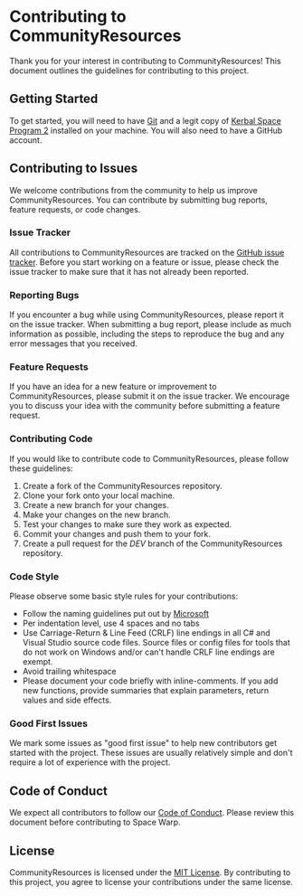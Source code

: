 # Contributing to CommunityResources

Thank you for your interest in contributing to CommunityResources! This document outlines the guidelines for contributing to this project.

## Getting Started

To get started, you will need to have [Git](https://git-scm.com/) and a legit copy of [Kerbal Space Program 2](https://www.kerbalspaceprogram.com/games-kerbal-space-program-2) installed on your machine. You will also need to have a GitHub account.

## Contributing to Issues

We welcome contributions from the community to help us improve CommunityResources. You can contribute by submitting bug reports, feature requests, or code changes.

### Issue Tracker

All contributions to CommunityResources are tracked on the [GitHub issue tracker](https://github.com/KSP2Community/CommunityResources/issues). Before you start working on a feature or issue, please check the issue tracker to make sure that it has not already been reported.

### Reporting Bugs

If you encounter a bug while using CommunityResources, please report it on the issue tracker. When submitting a bug report, please include as much information as possible, including the steps to reproduce the bug and any error messages that you received.

### Feature Requests

If you have an idea for a new feature or improvement to CommunityResources, please submit it on the issue tracker. We encourage you to discuss your idea with the community before submitting a feature request.

### Contributing Code

If you would like to contribute code to CommunityResources, please follow these guidelines:

1. Create a fork of the CommunityResources repository.
2. Clone your fork onto your local machine.
3. Create a new branch for your changes.
4. Make your changes on the new branch.
5. Test your changes to make sure they work as expected.
6. Commit your changes and push them to your fork.
7. Create a pull request for the *DEV* branch of the CommunityResources repository.

### Code Style

Please observe some basic style rules for your contributions:
- Follow the naming guidelines put out by [Microsoft](https://learn.microsoft.com/en-us/dotnet/standard/design-guidelines/naming-guidelines)
- Per indentation level, use 4 spaces and no tabs
- Use Carriage-Return & Line Feed (CRLF) line endings in all C# and Visual Studio source code files. Source files or config files for tools that do not work on Windows and/or can't handle CRLF line endings are exempt.
- Avoid trailing whitespace
- Please document your code briefly with inline-comments. If you add new functions, provide summaries that explain parameters, return values and side effects.

### Good First Issues

We mark some issues as "good first issue" to help new contributors get started with the project. These issues are usually relatively simple and don't require a lot of experience with the project.

## Code of Conduct

We expect all contributors to follow our [Code of Conduct](CODE_OF_CONDUCT.md). Please review this document before contributing to Space Warp.

## License

CommunityResources is licensed under the [MIT License](LICENSE). By contributing to this project, you agree to license your contributions under the same license.
